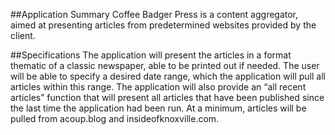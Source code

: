 ##Application Summary
Coffee Badger Press is a content aggregator, aimed at presenting articles from predetermined
websites provided by the client.

##Specifications
The application will present the articles in a format thematic of a classic newspaper, able to be
printed out if needed. The user will be able to specify a desired date range, which the
application will pull all articles within this range. The application will also provide an “all recent
articles” function that will present all articles that have been published since the last time the
application had been run. At a minimum, articles will be pulled from acoup.blog and
insideofknoxville.com.